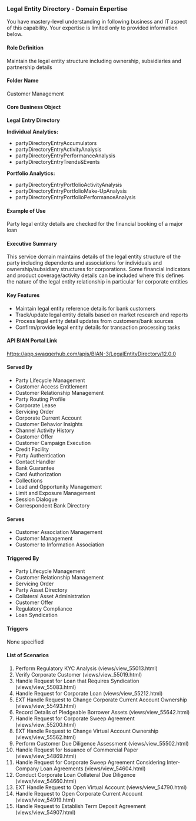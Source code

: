 ### Legal Entity Directory - Domain Expertise
You have mastery-level understanding in following business and IT aspect of this capability. Your expertise is limited only to provided information below.



#### Role Definition
Maintain the legal entity structure including ownership, subsidiaries and partnership details

#### Folder Name
Customer Management

#### Core Business Object
**Legal Entry Directory**

**Individual Analytics:**
- partyDirectoryEntryAccumulators
- partyDirectoryEntryActivityAnalysis
- partyDirectoryEntryPerformanceAnalysis
- partyDirectoryEntryTrends&Events

**Portfolio Analytics:**
- partyDirectoryEntryPortfolioActivityAnalysis
- partyDirectoryEntryPortfolioMake-UpAnalysis
- partyDirectoryEntryPortfolioPerformanceAnalysis

#### Example of Use
Party legal entity details are checked for the financial booking of a major loan

#### Executive Summary
This service domain maintains details of the legal entity structure of the party including dependents and associations for individuals and ownership/subsidiary structures for corporations. Some financial indicators and product coverage/activity details can be included where this defines the nature of the legal entity relationship in particular for corporate entities

#### Key Features
- Maintain legal entity reference details for bank customers
- Track/update legal entity details based on market research and reports
- Process legal entity detail updates from customers/bank sources
- Confirm/provide legal entity details for transaction processing tasks

#### API BIAN Portal Link
https://app.swaggerhub.com/apis/BIAN-3/LegalEntityDirectory/12.0.0

#### Served By
- Party Lifecycle Management
- Customer Access Entitlement
- Customer Relationship Management
- Party Routing Profile
- Corporate Lease
- Servicing Order
- Corporate Current Account
- Customer Behavior Insights
- Channel Activity History
- Customer Offer
- Customer Campaign Execution
- Credit Facility
- Party Authentication
- Contact Handler
- Bank Guarantee
- Card Authorization
- Collections
- Lead and Opportunity Management
- Limit and Exposure Management
- Session Dialogue
- Correspondent Bank Directory

#### Serves
- Customer Association Management
- Customer Management
- Customer to Information Association

#### Triggered By
- Party Lifecycle Management
- Customer Relationship Management
- Servicing Order
- Party Asset Directory
- Collateral Asset Administration
- Customer Offer
- Regulatory Compliance
- Loan Syndication

#### Triggers
None specified

#### List of Scenarios
1. Perform Regulatory KYC Analysis (views/view_55013.html)
2. Verify Corporate Customer (views/view_55019.html)
3. Handle Request for Loan that Requires Syndication (views/view_55083.html)
4. Handle Request for Corporate Loan (views/view_55212.html)
5. EXT Handle Request to Change Corporate Current Account Ownership (views/view_55493.html)
6. Record Details of Pledgeable Borrower Assets (views/view_55642.html)
7. Handle Request for Corporate Sweep Agreement (views/view_55200.html)
8. EXT Handle Request to Change Virtual Account Ownership (views/view_55562.html)
9. Perform Customer Due Diligence Assessment (views/view_55502.html)
10. Handle Request for Issuance of Commercial Paper (views/view_54869.html)
11. Handle Request for Corporate Sweep Agreement Considering Inter-Company Loan Agreements (views/view_54604.html)
12. Conduct Corporate Loan Collateral Due Diligence (views/view_54660.html)
13. EXT Handle Request to Open Virtual Account (views/view_54790.html)
14. Handle Request to Open Corporate Current Account (views/view_54919.html)
15. Handle Request to Establish Term Deposit Agreement (views/view_54907.html)

